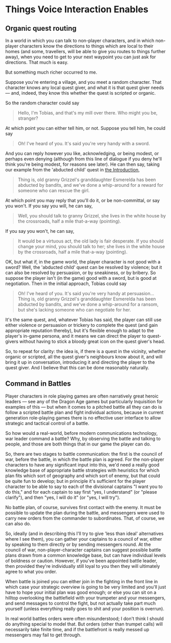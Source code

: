 # Things Voice Interaction Enables

## Organic quest routing

In a world in which you can talk to non-player characters, and in which non-player characters know the directions to things which are local to their homes (and some, travellers, will be able to give you routes to things further away), when you need to get to your next waypoint you can just ask for directions. That much is easy.

But something much richer occurred to me.

Suppose you're entering a village, and you meet a random character. That character knows any local quest giver, and what it is that quest giver needs –– and, indeed, they know this whether the quest is scripted or organic.

So the random character could say

> Hello, I'm Tobias, and that's my mill over there. Who might you be, stranger?

At which point you can either tell him, or not. Suppose you tell him, he could say

> Oh! I've heard of you. It's said you're very handy with a sword.

And you can reply however you like, acknowledging, or being modest, or perhaps even denying (although from this line of dialogue if you deny he'll think you're being modest, for reasons see later). He can then say, taking our example from the 'abducted child' quest in [the Introduction](intro.html),

> Thing is, old granny Grizzel's granddaughter Esmerelda has been abducted by bandits, and we've done a whip-around for a reward for someone who can rescue the girl.

At which point you may reply that you'll do it, or be non-committal, or say you won't. If you say you will, he can say,

> Well, you should talk to granny Grizzel, she lives in the white house by the crossroads, half a mile that-a-way (pointing).

If you say you won't, he can say,

> It would be a virtuous act, the old lady is fair desperate. If you should change your mind, you should talk to her; she lives in the white house by the crossroads, half a mile that-a-way (pointing).

OK, but what if, in the game world, the player character is not good with a sword? Well, the 'abducted child' quest can be resolved by violence; but it can also be resolved by persuasion, or by sneakiness, or by bribery. So suppose the player isn't (in the game) good with a sword, but is good at negotiation. Then in the initial approach, Tobias could say

> Oh! I've heard of you. It's said you're very handy at persuasion... Thing is, old granny Grizzel's granddaughter Esmerelda has been abducted by bandits, and we've done a whip-around for a ransom, but she's lacking someone who can negotiate for her.

It's the same quest, and, whatever Tobias has said, the player can still use either violence or persuasion or trickery to complete the quest (and gain appropriate reputation thereby), but it's flexible enough to adapt to the player's in-game persona, and it means we can direct the player to quest-givers without having to stick a bloody great icon on the quest giver's head.

So, to repeat for clarity: the idea is, if there is a quest in the vicinity, whether organic or scripted, all the quest giver's neighbours know about it, and will bring it up in conversation, introducing it and directing the player to the quest giver. And I believe that this can be done reasonably naturally.

## Command in Battles

Player characters in role playing games are often narratively great heroic leaders &mdash; see any of the Dragon Age games but particularly Inquisition for examples of this &mdash; but when it comes to a pitched battle all they can do is follow a scripted battle plan and fight individual actions, because in current generation role-playing games there is no effective user interface to allow strategic and tactical control of a battle.

So how would a real-world, before modern communications technology, war leader command a battle? Why, by observing the battle and talking to people, and those are both things that in our game the player can do.

So, there are two stages to battle communication: the first is the council of war, before the battle, in which the battle plan is agreed. For the non-player characters to have any significant input into this, we'd need a really good knowledge base of appropriate battle strategies with heuristics for which plan fits which sort of geography and which sort of enemy, but that could be quite fun to develop; but in principle it's sufficient for the player character to be able to say to each of the divisional captains "I want you to do this," and for each captain to say first "yes, I understand" (or "please clarify"), and then "yes, I will do it" (or "yes, I will try").

No battle plan, of course, survives first contact with the enemy. It must be possible to update the plan during the battle, and messengers were used to carry new orders from the commander to subordinates. That, of course, we can also do.

So, ideally (and in describing this I'll try to give 'less than ideal' alternatives where I see them), you can gather your captains to a council of war, either by speaking to them directly or by sending messengers round. At the council of war, non-player-character captains can suggest possible battle plans drawn from a common knowledge base, but can have individual levels of boldness or caution. However, if you've been appointed battle leader, then provided they're individually still loyal to you then they will ultimately agree to what you order.

When battle is joined you can either join in the fighting in the front line in which case your strategic overview is going to be very limited and you'll just have to hope your initial plan was good enough; or else you can sit on a hilltop overlooking the battlefield with your trumpeter and your messengers, and send messages to control the fight, but not actually take part much yourself (unless everything really goes to shit and your position is overrun).

In real world battles orders were often misunderstood; I don't think I should do anything special to model that. But orders (other than trumpet calls) will necessarily take finite time, and if the battlefront is really messed up messengers may fail to get through.

